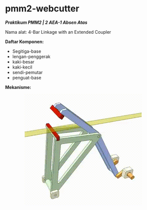 # pmm2-webcutter
***Praktikum PMM2 | 2 AEA-1 Absen Atas***

Nama alat: 4-Bar Linkage with an Extended Coupler

**Daftar Komponen:**
- Segitiga-base
- lengan-penggerak
- kaki-besar
- kaki-kecil
- sendi-pemutar
- penguat-base

**Mekanisme:** <br/>
<p align="center">
  <img src="media/mekanisme-web-cutting.gif" alt="animasi-mekanisme" />
</p>
